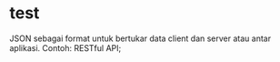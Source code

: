 # test
JSON sebagai format untuk bertukar data client dan server atau antar aplikasi. Contoh: RESTful API;
